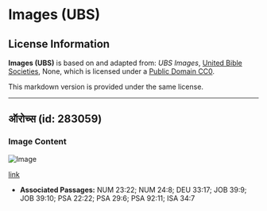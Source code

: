 # Images (UBS)

## License Information

**Images (UBS)** is based on and adapted from: _UBS Images_, [United Bible Societies](https://unitedbiblesocieties.org/), None, which is licensed under a [Public Domain CC0](https://creativecommons.org/public-domain/cc0/).

This markdown version is provided under the same license.



--------------------------------

## ऑरोच्स (id: 283059)

### Image Content

![Image](https://cdn.aquifer.bible/aquifer-content/resources/Media/WEB-0047_aurochs.png)

[link](https://cdn.aquifer.bible/aquifer-content/resources/Media/WEB-0047_aurochs.png)

* **Associated Passages:** NUM 23:22; NUM 24:8; DEU 33:17; JOB 39:9; JOB 39:10; PSA 22:22; PSA 29:6; PSA 92:11; ISA 34:7

